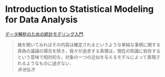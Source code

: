 # Introduction to Statistical Modeling for Data Analysis

[データ解析のための統計モデリング入門](https://kuboweb.github.io/-kubo/ce/IwanamiBook.html)

> 箱を開いてみればその内容は確定されるというような単純な事柄に関する真偽の議論の場合を除き，我々が追求する真理は，現在の知識に依存するという意味で相対的な，対象の一つの近似を与えるモデルによって表現されるようなものに過ぎない．  
> *赤池弘次*
